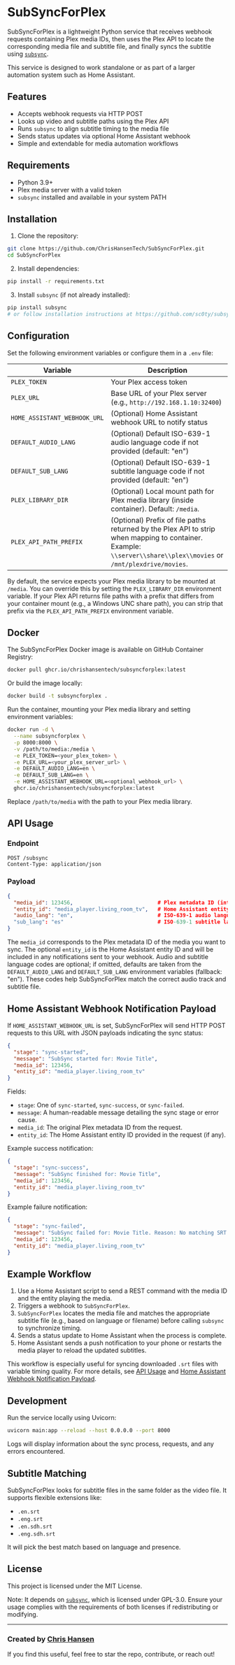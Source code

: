 # SubSyncForPlex

SubSyncForPlex is a lightweight Python service that receives webhook requests containing Plex media IDs, then uses the Plex API to locate the corresponding media file and subtitle file, and finally syncs the subtitle using [`subsync`](https://github.com/sc0ty/subsync).

This service is designed to work standalone or as part of a larger automation system such as Home Assistant.

## Features

- Accepts webhook requests via HTTP POST
- Looks up video and subtitle paths using the Plex API
- Runs `subsync` to align subtitle timing to the media file
- Sends status updates via optional Home Assistant webhook
- Simple and extendable for media automation workflows

## Requirements

- Python 3.9+
- Plex media server with a valid token
- `subsync` installed and available in your system PATH

## Installation

1. Clone the repository:

```bash
git clone https://github.com/ChrisHansenTech/SubSyncForPlex.git
cd SubSyncForPlex
```

2. Install dependencies:

```bash
pip install -r requirements.txt
```

3. Install `subsync` (if not already installed):

```bash
pip install subsync
# or follow installation instructions at https://github.com/sc0ty/subsync
```

## Configuration

Set the following environment variables or configure them in a `.env` file:

| Variable           | Description                                                                 |
|--------------------|-----------------------------------------------------------------------------|
| `PLEX_TOKEN`               | Your Plex access token                                               |
| `PLEX_URL`                 | Base URL of your Plex server (e.g., `http://192.168.1.10:32400`)      |
| `HOME_ASSISTANT_WEBHOOK_URL` | (Optional) Home Assistant webhook URL to notify status             |
| `DEFAULT_AUDIO_LANG`         | (Optional) Default ISO-639-1 audio language code if not provided (default: "en") |
| `DEFAULT_SUB_LANG`           | (Optional) Default ISO-639-1 subtitle language code if not provided (default: "en") |
| `PLEX_LIBRARY_DIR`           | (Optional) Local mount path for Plex media library (inside container). Default: `/media`. |
| `PLEX_API_PATH_PREFIX`       | (Optional) Prefix of file paths returned by the Plex API to strip when mapping to container. Example: `\\server\\share\\plex\\movies` or `/mnt/plexdrive/movies`. |

By default, the service expects your Plex media library to be mounted at `/media`. You can override this by setting the `PLEX_LIBRARY_DIR` environment variable. If your Plex API returns file paths with a prefix that differs from your container mount (e.g., a Windows UNC share path), you can strip that prefix via the `PLEX_API_PATH_PREFIX` environment variable.
 
## Docker

The SubSyncForPlex Docker image is available on GitHub Container Registry:

```bash
docker pull ghcr.io/chrishansentech/subsyncforplex:latest
```

Or build the image locally:

```bash
docker build -t subsyncforplex .
```

Run the container, mounting your Plex media library and setting environment variables:

```bash
docker run -d \
  --name subsyncforplex \
  -p 8000:8000 \
  -v /path/to/media:/media \
  -e PLEX_TOKEN=<your_plex_token> \
  -e PLEX_URL=<your_plex_server_url> \
  -e DEFAULT_AUDIO_LANG=en \
  -e DEFAULT_SUB_LANG=en \
  -e HOME_ASSISTANT_WEBHOOK_URL=<optional_webhook_url> \
  ghcr.io/chrishansentech/subsyncforplex:latest
```

Replace `/path/to/media` with the path to your Plex media library.

## API Usage

### Endpoint

```http
POST /subsync
Content-Type: application/json
```

### Payload

```json
{
  "media_id": 123456,                           # Plex metadata ID (integer)
  "entity_id": "media_player.living_room_tv",   # Home Assistant entity ID (optional)
  "audio_lang": "en",                           # ISO-639-1 audio language code (optional; default from DEFAULT_AUDIO_LANG env var, fallback: "en")
  "sub_lang": "es"                              # ISO-639-1 subtitle language code (optional; default from DEFAULT_SUB_LANG env var, fallback: "en")
}
```

The `media_id` corresponds to the Plex metadata ID of the media you want to sync. The optional `entity_id` is the Home Assistant entity ID and will be included in any notifications sent to your webhook. Audio and subtitle language codes are optional; if omitted, defaults are taken from the `DEFAULT_AUDIO_LANG` and `DEFAULT_SUB_LANG` environment variables (fallback: "en"). These codes help SubSyncForPlex match the correct audio track and subtitle file.

## Home Assistant Webhook Notification Payload

If `HOME_ASSISTANT_WEBHOOK_URL` is set, SubSyncForPlex will send HTTP POST requests to this URL with JSON payloads indicating the sync status:

```json
{
  "stage": "sync-started",
  "message": "SubSync started for: Movie Title",
  "media_id": 123456,
  "entity_id": "media_player.living_room_tv"
}
```

Fields:
- `stage`: One of `sync-started`, `sync-success`, or `sync-failed`.
- `message`: A human-readable message detailing the sync stage or error cause.
- `media_id`: The original Plex metadata ID from the request.
- `entity_id`: The Home Assistant entity ID provided in the request (if any).

Example success notification:

```json
{
  "stage": "sync-success",
  "message": "SubSync finished for: Movie Title",
  "media_id": 123456,
  "entity_id": "media_player.living_room_tv"
}
```

Example failure notification:

```json
{
  "stage": "sync-failed",
  "message": "SubSync failed for: Movie Title. Reason: No matching SRT file found",
  "media_id": 123456,
  "entity_id": "media_player.living_room_tv"
}
```

## Example Workflow

1. Use a Home Assistant script to send a REST command with the media ID and the entity playing the media.
2. Triggers a webhook to `SubSyncForPlex`.
3. `SubSyncForPlex` locates the media file and matches the appropriate subtitle file (e.g., based on language or filename) before calling `subsync` to synchronize timing.
4. Sends a status update to Home Assistant when the process is complete.
5. Home Assistant sends a push notification to your phone or restarts the media player to reload the updated subtitles.

This workflow is especially useful for syncing downloaded `.srt` files with variable timing quality. For more details, see [API Usage](#api-usage) and [Home Assistant Webhook Notification Payload](#home-assistant-webhook-notification-payload).

## Development

Run the service locally using Uvicorn:

```bash
uvicorn main:app --reload --host 0.0.0.0 --port 8000
```

Logs will display information about the sync process, requests, and any errors encountered.

## Subtitle Matching

SubSyncForPlex looks for subtitle files in the same folder as the video file. It supports flexible extensions like:

- `.en.srt`
- `.eng.srt`
- `.en.sdh.srt`
- `.eng.sdh.srt`

It will pick the best match based on language and presence.

## License

This project is licensed under the MIT License.

Note: It depends on [`subsync`](https://github.com/sc0ty/subsync), which is licensed under GPL-3.0. Ensure your usage complies with the requirements of both licenses if redistributing or modifying.

---

### Created by [Chris Hansen](https://chrishansen.tech)

If you find this useful, feel free to star the repo, contribute, or reach out!
